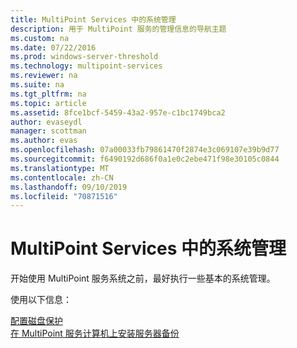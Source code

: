 ```yaml
---
title: MultiPoint Services 中的系统管理
description: 用于 MultiPoint 服务的管理信息的导航主题
ms.custom: na
ms.date: 07/22/2016
ms.prod: windows-server-threshold
ms.technology: multipoint-services
ms.reviewer: na
ms.suite: na
ms.tgt_pltfrm: na
ms.topic: article
ms.assetid: 8fce1bcf-5459-43a2-957e-c1bc1749bca2
author: evaseydl
manager: scottman
ms.author: evas
ms.openlocfilehash: 07a00033fb79861470f2874e3c069107e39b9d77
ms.sourcegitcommit: f6490192d686f0a1e0c2ebe471f98e30105c0844
ms.translationtype: MT
ms.contentlocale: zh-CN
ms.lasthandoff: 09/10/2019
ms.locfileid: "70871516"
---
```

# <a name="system-administration-in-multipoint-services"></a>MultiPoint Services 中的系统管理
开始使用 MultiPoint 服务系统之前，最好执行一些基本的系统管理。  
  
使用以下信息：

[配置磁盘保护](Configure-Disk-Protection-in-MultiPoint-services.md)  
[在 MultiPoint 服务计算机上安装服务器备份](Install-Server-Backup-on-your-MultiPoint-services-computer.md) 